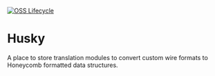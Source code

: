 [![OSS Lifecycle](https://img.shields.io/osslifecycle/honeycombio/husky)](https://github.com/honeycombio/home/blob/main/honeycomb-oss-lifecycle-and-practices.md)

# Husky

A place to store translation modules to convert custom wire formats to Honeycomb formatted data structures.
